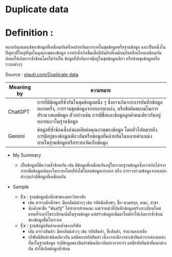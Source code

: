# Duplicate data

#  Definition :

  หลายอินสแตนซ์ของข้อมูลที่เหมือนกันหรือคล้ายกันมากภายในชุดข้อมูลหรือฐานข้อมูล และเป็นหนึ่งในปัญหาที่ใหญ่ที่สุดในคุณภาพของข้อมูล การทำซ้ำเกิดขึ้นเมื่อมีบันทึกที่เหมือนกันหรือเกือบเหมือนกัน ส่งผลให้เกิดการซ้ำซ้อนโดยไม่จำเป็น ข้อมูลที่ซ้ำกันอาจมีอยู่ในชุดข้อมูลเดียว หรือข้ามชุดข้อมูลหรือระบบต่างๆ
  
Source : [plauti.com/Duplicate data](https://www.plauti.com/guides/data-quality-guide/poor-data-quality-causes)

| Meaning by  | ความหมาย |
| --- | --- |
| ChatGPT | การที่มีข้อมูลที่ซ้ำกันในชุดข้อมูลหนึ่ง ๆ ซึ่งอาจเกิดจากการบันทึกข้อมูลหลายครั้ง, การรวมชุดข้อมูลจากหลายแหล่ง, หรือข้อผิดพลาดในการประมวลผลข้อมูล ตัวอย่างเช่น การมีชื่อและข้อมูลลูกค้าคนเดียวกันอยู่หลายแถวในฐานข้อมูล|
| Gemini | ข้อมูลที่ซ้ำซ้อนซึ่งส่งผลเสียต่อคุณภาพของข้อมูล โดยทั่วไปหมายถึงการมีอยู่ของข้อมูลเดียวกันหรือข้อมูลที่คล้ายกันในหลายตำแหน่งภายในฐานข้อมูลหรือระบบจัดเก็บข้อมูล |


-  My Summary
	-	เป็นข้อมูลที่มีความซ้ำซ้อนกัน เช่น มีข้อมูลที่เหมือนกันอยู่ในระบบฐานข้อมูลซึ่งอาจเกิดได้จากการเพิ่มข้อมูลเดิมลงในระบบโดยที่ยังไม่ได้ลบข้อมูลเก่าออก หรือ การรวบรวมข้อมูลจากแหล่งต่างๆแล้วมีข้อมูลที่เหมือนกัน

- Sample
  - Ex : ฐานข้อมูลนักศึกษาของมหาวิทยาลัย
    - เช่น ตารางนักศึกษา: มีคอลัมน์ต่างๆ เช่น รหัสนักศึกษา, ชื่อ-นามสกุล, คณะ, สาขา
    - นักศึกษาชื่อ "พันธรัฐ" ได้ทำการย้ายคณะ แต่เจ้าหน้าที่บันทึกข้อมูลสร้างระเบียนใหม่ แทนที่จะแก้ไขระเบียนเดิมในฐานข้อมูล แต่สร้างข้อมูลเพิ่มมาใหม่ทำให้เกิดการซ้ำซ้อนของข้อมูลขึ้นในระบบ
  - Ex : ฐานข้อมูลสินค้าคงคลังของบริษัท
    - เช่น ตารางสินค้า: มีคอลัมน์ต่างๆ เช่น รหัสสินค้า, ชื่อสินค้า, จำนวนคงเหลือ
    - บริษัทมีสินค้าชนิดเดียวกัน แต่มีสองรหัสสินค้า เนื่องจากมีการนำเข้าสินค้าจากสองแหล่งที่มาในฐานข้อมูล จะมีข้อมูลของสินค้าชนิดเดียวกันสองรายการ แต่มีรหัสสินค้าที่แตกต่างกัน ทำให้เกิดข้อมูลซ้ำซ้อน

